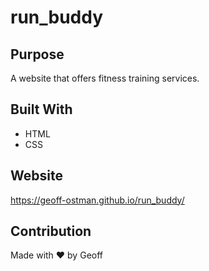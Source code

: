 # run_buddy

## Purpose
A website that offers fitness training services.

## Built With
* HTML
* CSS

## Website
https://geoff-ostman.github.io/run_buddy/

## Contribution
Made with ❤️ by Geoff

